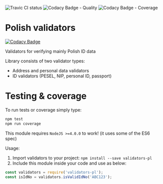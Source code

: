 ![Travic CI status][travis-image]
![Codacy Badge - Quality][codacy-quality]
![Codacy Badge - Coverage][codacy-coverage]


# Polish validators

[![Codacy Badge](https://api.codacy.com/project/badge/Grade/8a97aec25ae949f5adbe5d1b9d6b00ad)](https://www.codacy.com/app/SzybkiSasza/validators-pl?utm_source=github.com&utm_medium=referral&utm_content=SzybkiSasza/validators-pl&utm_campaign=badger)

Validators for verifying mainly Polish ID data

Library consists of two validator types:
*  Address and personal data validators
*  ID validators (PESEL, NIP, personal ID, passport)

# Testing & coverage

To run tests or coverage simply type:

```bash
npm test
npm run coverage
```

This module requires `NodeJS >=4.0.0` to work! (it uses some of the ES6 spec)

Usage:
  1. Import validators to your project: `npm install --save validators-pl`
  2. Include this module inside your code and use as below:

  ```javascript
  const validators = require('validators-pl');
  const isIdNo = validators.isValidIdNo('ABC123');
  ```

[travis-image]: https://travis-ci.org/SzybkiSasza/validators-pl.svg?branch=master
[codacy-quality]: https://api.codacy.com/project/badge/Grade/8a97aec25ae949f5adbe5d1b9d6b00ad
[codacy-coverage]: https://api.codacy.com/project/badge/Coverage/8a97aec25ae949f5adbe5d1b9d6b00ad
